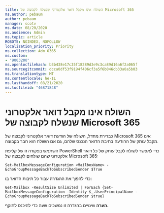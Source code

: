 ```yaml
---
title: השולח אינו מקבל דואר אלקטרוני שנשלח לקבוצה של Microsoft 365
ms.author: pebaum
author: pebaum
manager: scotv
ms.date: 08/20/2020
ms.audience: Admin
ms.topic: article
ROBOTS: NOINDEX, NOFOLLOW
localization_priority: Priority
ms.collection: Adm_O365
ms.custom:
- "9003200"
ms.openlocfilehash: b3b438e17c35f18289d3e9c3ca89d16a6f2a065f
ms.sourcegitcommit: dcca0df53f9194f406cf3a5f6b046cb33a0a5b03
ms.translationtype: MT
ms.contentlocale: he-IL
ms.lasthandoff: 08/21/2020
ms.locfileid: "46871848"
---
```

# <a name="sender-does-not-receive-email-sent-to-microsoft-365-group"></a>השולח אינו מקבל דואר אלקטרוני שנשלח לקבוצה של Microsoft 365

כברירת מחדל, השולח של הודעת דואר אלקטרוני לקבוצה של Microsoft 365 אינו מקבל עותק של ההודעה בתיבת הדואר הנכנס שלהם, גם אם השולח הוא חבר בקבוצה.

השתמש בפקודה זו של קליפת PowerShell כדי לאפשר לשולח לקבל עותק של כל דואר אלקטרוני שהם שולחים לקבוצה של Microsoft 365:  

`Set-MailboxMessageConfiguration <MailboxName> -EchoGroupMessageBackToSubscribedSender $True`  

כדי להפוך את ההגדרה עבור כל תיבות הדואר בו:

`Get-Mailbox -ResultSize Unlimited | ForEach {Set-MailboxMessageConfiguration -Identity $_.UserPrincipalName -EchoGroupMessageBackToSubscribedSender $true}` 

**הערה** שינויים בהגדרה זו נמשכים שעה כדי להיכנס לתוקף.